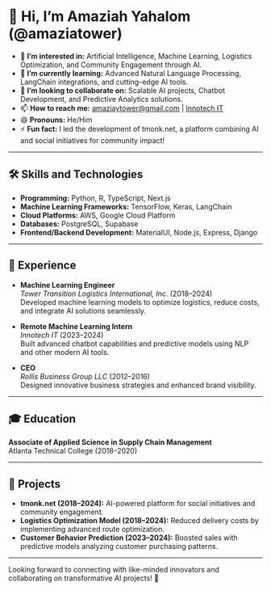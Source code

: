 # 👋 Hi, I’m Amaziah Yahalom (@amaziatower)

- 👀 **I’m interested in:** Artificial Intelligence, Machine Learning, Logistics Optimization, and Community Engagement through AI.  
- 🌱 **I’m currently learning:** Advanced Natural Language Processing, LangChain integrations, and cutting-edge AI tools.  
- 💞️ **I’m looking to collaborate on:** Scalable AI projects, Chatbot Development, and Predictive Analytics solutions.  
- 📫 **How to reach me:** amaziaytower@gmail.com | [Innotech IT](https://innotech-it.fr/)  
- 😄 **Pronouns:** He/Him  
- ⚡ **Fun fact:** I led the development of tmonk.net, a platform combining AI and social initiatives for community impact!  

---

## 🛠️ Skills and Technologies
- **Programming:** Python, R, TypeScript, Next.js  
- **Machine Learning Frameworks:** TensorFlow, Keras, LangChain  
- **Cloud Platforms:** AWS, Google Cloud Platform  
- **Databases:** PostgreSQL, Supabase  
- **Frontend/Backend Development:** MaterialUI, Node.js, Express, Django  

---

## 📜 Experience
- **Machine Learning Engineer**  
  *Tower Transition Logistics International, Inc.* (2018–2024)  
  Developed machine learning models to optimize logistics, reduce costs, and integrate AI solutions seamlessly.

- **Remote Machine Learning Intern**  
  *Innotech IT* (2023–2024)  
  Built advanced chatbot capabilities and predictive models using NLP and other modern AI tools.  

- **CEO**  
  *Rollis Business Group LLC* (2012–2016)  
  Designed innovative business strategies and enhanced brand visibility.

---

## 🎓 Education
**Associate of Applied Science in Supply Chain Management**  
Atlanta Technical College (2018–2020)

---

## 🚀 Projects
- **tmonk.net (2018–2024):** AI-powered platform for social initiatives and community engagement.  
- **Logistics Optimization Model (2018–2024):** Reduced delivery costs by implementing advanced route optimization.  
- **Customer Behavior Prediction (2023–2024):** Boosted sales with predictive models analyzing customer purchasing patterns.  

---

Looking forward to connecting with like-minded innovators and collaborating on transformative AI projects! 🚀
